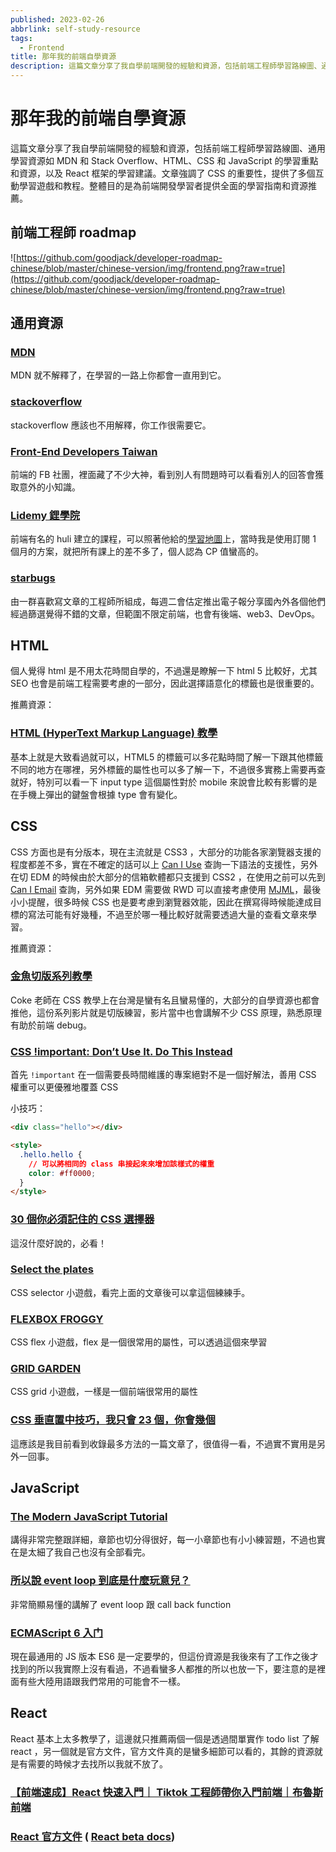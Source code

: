 ```yaml
---
published: 2023-02-26
abbrlink: self-study-resource
tags:
  - Frontend
title: 那年我的前端自學資源
description: 這篇文章分享了我自學前端開發的經驗和資源，包括前端工程師學習路線圖、通用學習資源如 MDN 和 Stack Overflow、HTML、CSS 和 JavaScript 的學習重點和資源，以及 React 框架的學習建議。文章強調了 CSS 的重要性，提供了多個互動學習遊戲和教程。整體目的是為前端開發學習者提供全面的學習指南和資源推薦。
---
```


# 那年我的前端自學資源

這篇文章分享了我自學前端開發的經驗和資源，包括前端工程師學習路線圖、通用學習資源如 MDN 和 Stack Overflow、HTML、CSS 和 JavaScript 的學習重點和資源，以及 React 框架的學習建議。文章強調了 CSS 的重要性，提供了多個互動學習遊戲和教程。整體目的是為前端開發學習者提供全面的學習指南和資源推薦。

<!-- truncate -->

## 前端工程師 roadmap

![https://github.com/goodjack/developer-roadmap-chinese/blob/master/chinese-version/img/frontend.png?raw=true](https://github.com/goodjack/developer-roadmap-chinese/blob/master/chinese-version/img/frontend.png?raw=true)

## 通用資源

### [MDN](https://developer.mozilla.org/zh-TW/)

MDN 就不解釋了，在學習的一路上你都會一直用到它。

### [stackoverflow](https://stackoverflow.com/)

stackoverflow 應該也不用解釋，你工作很需要它。

### [Front-End Developers Taiwan](https://www.facebook.com/groups/f2e.tw/)

前端的 FB 社團，裡面藏了不少大神，看到別人有問題時可以看看別人的回答會獲取意外的小知識。

### [Lidemy 鋰學院](https://lidemy.com/)

前端有名的 huli 建立的課程，可以照著他給的[學習地圖](https://lidemy.com/p/roadmap)上，當時我是使用訂閱 1 個月的方案，就把所有課上的差不多了，個人認為 CP 值蠻高的。

### [starbugs](https://weekly.starbugs.dev/)

由一群喜歡寫文章的工程師所組成，每週二會估定推出電子報分享國內外各個他們經過篩選覺得不錯的文章，但範圍不限定前端，也會有後端、web3、DevOps。

## HTML

個人覺得 html 是不用太花時間自學的，不過還是瞭解一下 html 5 比較好，尤其 SEO 也會是前端工程需要考慮的一部分，因此選擇語意化的標籤也是很重要的。

推薦資源：

### [HTML (HyperText Markup Language) 教學](https://www.fooish.com/html/)

基本上就是大致看過就可以，HTML5 的標籤可以多花點時間了解一下跟其他標籤不同的地方在哪裡，另外標籤的屬性也可以多了解一下，不過很多實務上需要再查就好，特別可以看一下 input type 這個屬性對於 mobile 來說會比較有影響的是在手機上彈出的鍵盤會根據 type 會有變化。

## CSS

CSS 方面也是有分版本，現在主流就是 CSS3 ，大部分的功能各家瀏覽器支援的程度都差不多，實在不確定的話可以上 [Can I Use](https://caniuse.com/) 查詢一下語法的支援性，另外在切 EDM 的時候由於大部分的信箱軟體都只支援到 CSS2 ，在使用之前可以先到[Can I Email](https://www.caniemail.com/) 查詢，另外如果 EDM 需要做 RWD 可以直接考慮使用 [MJML](https://mjml.io/)，最後小小提醒，很多時候 CSS 也是要考慮到瀏覽器效能，因此在撰寫得時候能達成目標的寫法可能有好幾種，不過至於哪一種比較好就需要透過大量的查看文章來學習。

推薦資源：

### [金魚切版系列教學](https://www.youtube.com/playlist?list=PLqivELodHt3hxeuLX8PYaI8u1GcDaBoJo)

Coke 老師在 CSS 教學上在台灣是蠻有名且蠻易懂的，大部分的自學資源也都會推他，這份系列影片就是切版練習，影片當中也會講解不少 CSS 原理，熟悉原理有助於前端 debug。

### [CSS !important: Don’t Use It. Do This Instead](https://uxengineer.com/css-specificity-avoid-important-css/)

首先 `!important` 在一個需要長時間維護的專案絕對不是一個好解法，善用 CSS 權重可以更優雅地覆蓋 CSS

小技巧：

```html
<div class="hello"></div>

<style>
  .hello.hello {
    // 可以將相同的 class 串接起來來增加該樣式的權重
    color: #ff0000;
  }
</style>
```

### [30 個你必須記住的 CSS 選擇器](https://code.tutsplus.com/zh-hant/tutorials/the-30-css-selectors-you-must-memorize--net-16048)

這沒什麼好說的，必看！

### [Select the plates](https://flukeout.github.io/)

CSS selector 小遊戲，看完上面的文章後可以拿這個練練手。

### [FLEXBOX FROGGY](https://flexboxfroggy.com/)

CSS flex 小遊戲，flex 是一個很常用的屬性，可以透過這個來學習

### [GRID GARDEN](http://cssgridgarden.com/)

CSS grid 小遊戲，一樣是一個前端很常用的屬性

### [CSS 垂直置中技巧，我只會 23 個，你會幾個](http://csscoke.com/2018/08/21/css-vertical-align/)

這應該是我目前看到收錄最多方法的一篇文章了，很值得一看，不過實不實用是另外一回事。

## JavaScript

### [The Modern JavaScript Tutorial](https://javascript.info/)

講得非常完整跟詳細，章節也切分得很好，每一小章節也有小小練習題，不過也實在是太細了我自己也沒有全部看完。

### [所以說 event loop 到底是什麼玩意兒？](https://www.youtube.com/watch?v=8aGhZQkoFbQ&t=980s)

非常簡顯易懂的講解了 event loop 跟 call back function

### [ECMAScript 6 入门](https://es6.ruanyifeng.com/)

現在最通用的 JS 版本 ES6 是一定要學的，但這份資源是我後來有了工作之後才找到的所以我實際上沒有看過，不過看蠻多人都推的所以也放一下，要注意的是裡面有些大陸用語跟我們常用的可能會不一樣。

## React

React 基本上太多教學了，這邊就只推薦兩個一個是透過間單實作 todo list 了解 react ，另一個就是官方文件，官方文件真的是蠻多細節可以看的，其餘的資源就是有需要的時候才去找所以我就不放了。

### [【前端速成】React 快速入門｜ Tiktok 工程師帶你入門前端｜布魯斯前端](https://www.youtube.com/watch?v=zqV7NIFGDrQ&t=2s)

### [React 官方文件](https://zh-hant.reactjs.org/) ( [React beta docs](https://beta.reactjs.org/))
